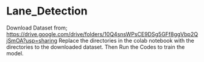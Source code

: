 # Lane_Detection
Download Dataset from; https://drive.google.com/drive/folders/10Q4snsWPsCE9DSg5GFf8ggVbp2QjSmOA?usp=sharing
Replace the directories in the colab notebook with the directories to the downloaded dataset.
Then Run the Codes to train the model.
